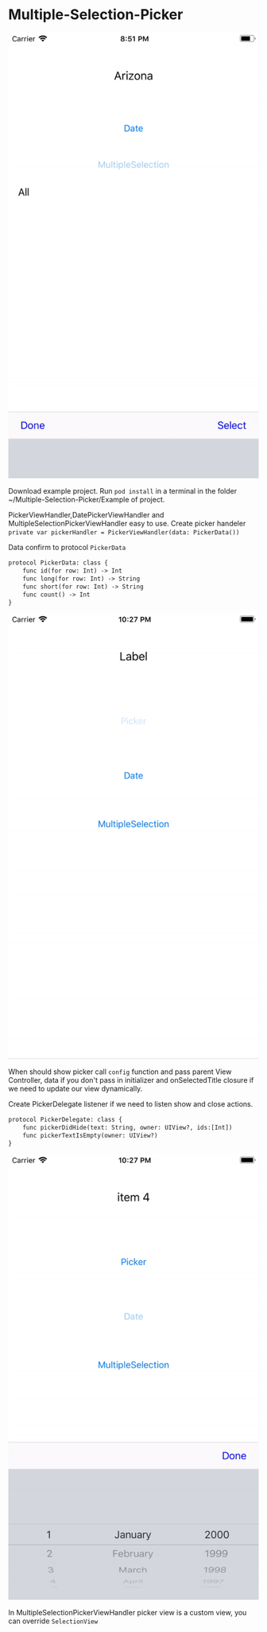 # Multiple-Selection-Picker

![](https://github.com/Brsoyan/Multiple-Selection-Picker/blob/master/Info/gif0.gif)

Download example project.
Run ```pod install```  in a terminal in the folder ~/Multiple-Selection-Picker/Example  of project. 


PickerViewHandler,DatePickerViewHandler and MultipleSelectionPickerViewHandler easy to use.
Create picker handeler `private var pickerHandler = PickerViewHandler(data: PickerData())`

Data confirm to protocol  `PickerData`

```
protocol PickerData: class {
    func id(for row: Int) -> Int
    func long(for row: Int) -> String
    func short(for row: Int) -> String
    func count() -> Int
}
```

![](https://github.com/Brsoyan/Multiple-Selection-Picker/blob/master/Info/git1.gif)

When should show picker call `config` function and pass parent View Controller, data if you don't pass in initializer and onSelectedTitle closure if we need to update our view dynamically.

Create PickerDelegate listener if we need to listen show and close actions.

```
protocol PickerDelegate: class {
    func pickerDidHide(text: String, owner: UIView?, ids:[Int])
    func pickerTextIsEmpty(owner: UIView?)
}
```

![](https://github.com/Brsoyan/Multiple-Selection-Picker/blob/master/Info/gif2.gif)


In MultipleSelectionPickerViewHandler picker view is a custom view, you can override `SelectionView`


